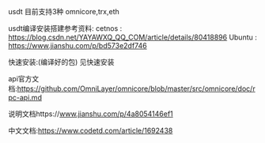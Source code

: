 usdt 目前支持3种
omnicore,trx,eth

usdt编译安装搭建参考资料:
cetnos : https://blog.csdn.net/YAYAWXQ_QQ_COM/article/details/80418896
Ubuntu : https://www.jianshu.com/p/bd573e2df746

快速安装:(编译好的包)
见快速安装



api官方文档:https://github.com/OmniLayer/omnicore/blob/master/src/omnicore/doc/rpc-api.md

说明文档https://www.jianshu.com/p/4a8054146ef1


中文文档:https://www.codetd.com/article/1692438
